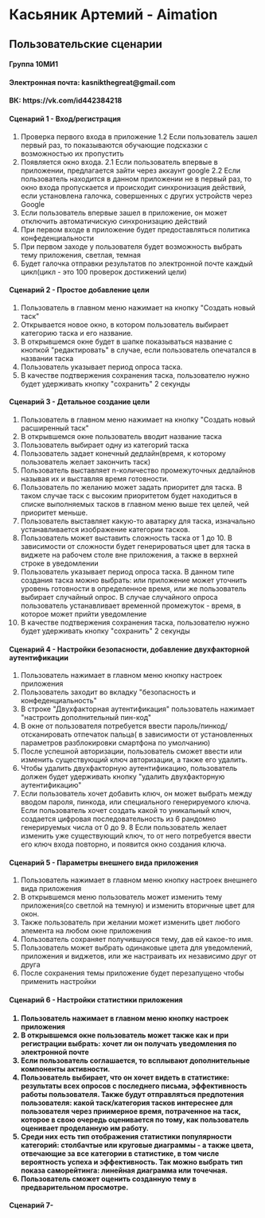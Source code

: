 <h1> Касьяник Артемий - Aimation
<h2> Пользовательские сценарии

<h4> Группа 10МИ1
<h4> Электронная почта: kasnikthegreat@gmail.com
<h4> ВК: https://vk.com/id442384218

<h4> Сценарий 1 - Вход/регистрация </h4>

1. Проверка первого входа в приложение
1.2 Если пользователь зашел первый раз, то показываются обучающие подсказки с возможностью их пропустить
2. Появляется окно входа.
2.1 Если пользователь впервые в приложении, предлагается зайти через аккаунт google
2.2 Если пользователь находится в данном приложении не в первый раз, то окно входа пропускается и происходит синхронизация действий, если установлена галочка, совершенных с других устройств через Google
3. Если пользователь впервые зашел в приложение, он может отключить автоматичискую синхронизацию действий
4. При первом входе в приложение будет предоставляться политика конфеденциальности
5. При первом заходе у пользователя будет возможность выбрать тему приложения, светлая, темная
6. Будет галочка отправки результатов по электронной почте каждый цикл(цикл - это 100 проверок достижений цели)

<h4> Сценарий 2 - Простое добавление цели </h4>

1. Пользователь в главном меню нажимает на кнопку "Создать новый таск"
2. Открывается новое окно, в котором пользователь выбирает категорию таска и его название. 
3. В открывшемся окне будет в шапке показываться название с кнопкой "редактировать" в случае, если пользователь опечатался в названии таска
4. Пользователь указывает период опроса таска.
5. В качестве подтвержения сохранения таска, пользователю нужно будет удерживать кнопку "сохранить" 2 секунды

<h4> Сценарий 3 - Детальное создание цели </h4>

1. Пользователь в главном меню нажимает на кнопку "Создать новый расширенный таск"
2. В открывшемся окне пользователь вводит название таска
3. Пользователь выбирает одну из категорий таска
4. Пользователь задает конечный дедлайн(время, к которому пользователь желает закончить таск)
5. Пользователь выставляет n-количество промежуточных дедлайнов называя их и выставляя время готовности.
6. Пользователь по желанию может задать приоритет для таска. В таком случае таск с высоким приоритетом будет находиться в списке выполняемых тасков в главном меню выше тех целей, чей приоритет меньше.
7. Пользователь выставляет какую-то аватарку для таска, изначально устанавливается изображение категории тасков.
8. Пользователь может выставить сложность таска от 1 до 10. В зависимости от сложности будет генерироваться цвет для таска в виджете на рабочем столе вне приложения, а также в верхней строке в уведомлении
9. Пользователь указывает период опроса таска. В данном типе создания таска можно выбрать: или приложение может уточнить уровень готовности в определенное время, или же пользователь выбирает случайный опрос. В случае случайного опроса пользователь устанавливает временной промежуток - время, в которое может прийти уведомление
10. В качестве подтвержения сохранения таска, пользователю нужно будет удерживать кнопку "сохранить" 2 секунды

<h4> Сценарий 4 - Настройки безопасности, добавление двухфакторной аутентификации </h4>

1. Пользователь нажимает в главном меню кнопку настроек приложения
2. Пользователь заходит во вкладку "безопасность и конфеденциальность"
3. В строке "Двухфакторная аутентификация" пользователь нажимает "настроить дополнительный пин-код" 
4. В окне от пользователя потребуется ввести пароль/пинкод/отсканировать отпечаток пальца( в зависимости от установленных параметров разблокировки смартфона по умолчанию) 
5. После успешной авторизации, пользователь сможет ввести или изменить существующий ключ авторизации, а также его удалить. 
6. Чтобы удалить двухфакторную аутентификацию, пользователь должен будет удерживать кнопку "удалить двухфакторную аутентификацию"
7. Если пользователь хочет добавить ключ, он может выбрать между вводом пароля, пинкода, или специального генерируемого ключа. Если пользователь хочет создать какой то уникальный ключ, создается цифровая последовательность из 6 рандомно генерируемых числа от 0 до 9.
8 Если пользователь желает изменить уже существующий ключ, то от него потребуется ввести его ключ входа повторно, и появится окно создания ключа.

<h4> Сценарий 5 - Параметры внешнего вида приложения </h4> 

1. Пользователь нажимает в главном меню кнопку настроек внешнего вида приложения
2. В открывшемся меню пользователь может изменить тему приложения(со светлой на темную) и изменить вторичные цвет для окон.
3. Также пользователь при желании может изменить цвет любого элемента на любом окне приложения
4. Пользователь сохраняет получившуюся тему, дав ей какое-то имя. 
5. Пользователь может выбрать одинаковые цвета для уведомлений, приложения и виджетов, или же настраивать их независимо друг от друга
6. После сохранения темы приложение будет перезапущено чтобы применить настройки

<h4> Сценарий 6 - Настройки статистики приложения <h4> 

1. Пользователь нажимает в главном меню кнопку настроек приложения 
2. В открывшемся окне пользователь может также как и при регистрации выбрать: хочет ли он получать уведомления по электронной почте
3. Если пользователь соглашается, то всплывают дополнительные компоненты активности.
4. Пользователь выбирает, что он хочет видеть в статистике: результаты всех опросов с последнего письма, эффективность работы пользователя. Также будут отправляться предпотения пользователя: какой таск/категория тасков интереснее для пользователя через приимерное время, потраченное на таск, которое в свою очередь оценивается по тому, как пользователь оценивает проделанную им работу.	
5. Среди них есть тип отображения статистики популярности категорий: столбачтые или круговые диаграммы - а также цвета, отвечающие за все категории в статистике, в том числе вероятность успеха и эффективность. Так можно выбрать тип показа саморейтинга: линейная диаграмма или точечная. 
6. Пользователь сможет оценить созданную тему в предварительном просмотре.

<h4> Сценарий 7- 

